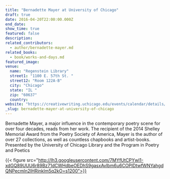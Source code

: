 ```yaml
---
title: "Bernadette Mayer at University of Chicago"
draft: true
date: 2016-04-20T22:00:00.000Z
end_date:
show_time: true
featured: false
description:
related_contributors:
  - author/bernadette-mayer.md
related_books:
  - book/works-and-days.md
featured_image: 
venue:
  name: "Regenstein Library"
  street1: "1100 E. 57th St. "
  street12: "Room 122A-B"
  city: "Chicago"
  state: "IL "
  zip: "60637"
  country:
website: "https://creativewriting.uchicago.edu/events/calendar/details/CAL-ff808081-52a61e41-0152-a93cd5ef-00007e3eeventscalendar%2540uchicago.edu"
_slug: bernadette-mayer-at-university-of-chicago
---
```


Bernadette Mayer, a major influence in the contemporary poetry scene for over four decades, reads from her work. The recipient of the 2014 Shelley Memorial Award from the Poetry Society of America, Mayer is the author of over 27 collections, as well as countless chapbooks and artist-books. Presented by the University of Chicago Library and the Program in Poetry and Poetics

{{< figure src="http://lh3.googleusercontent.com/7MYfUtCPYwI1-xdGQ89UUU6r89Bz71dCWHdbeOEDhS9gasxAvlbm6u6COPIDtwfWNYahgdQNPecmln2IHRinklm5q2kO=s1200">}}
<!-- Mayer_Bernadette600.jpg>}} -->

